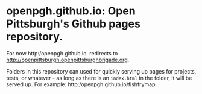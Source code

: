 # openpgh.github.io: Open Pittsburgh's Github pages repository. 

For now http:/openpgh.github.io. redirects to http://openpittsburgh.openpittsburghbrigade.org. 

Folders in this repository can used for quickly serving up pages for projects, tests, or whatever - as long as there is an `index.html` in the folder, it will be served up. For example: http:/openpgh.github.io/fishfrymap.
